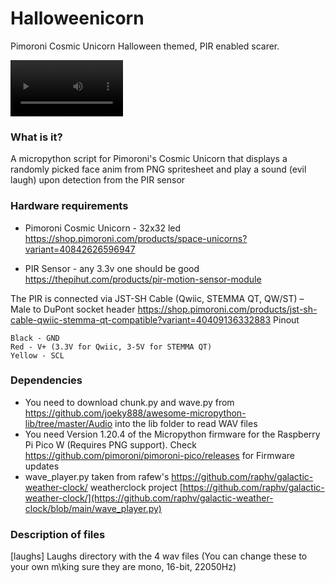 # Halloweenicorn
Pimoroni Cosmic Unicorn Halloween themed, PIR enabled scarer.

<video src='https://github.com/mrglennjones/Halloweenicorn/blob/main/video_demo2.mp4' width=180/></video>

### What is it?
A micropython script for Pimoroni's Cosmic Unicorn that displays a randomly picked face anim from PNG spritesheet and play a sound (evil laugh) upon detection from the PIR sensor 


### Hardware requirements

* Pimoroni Cosmic Unicorn - 32x32 led https://shop.pimoroni.com/products/space-unicorns?variant=40842626596947

* PIR Sensor - any 3.3v one should be good https://thepihut.com/products/pir-motion-sensor-module

The PIR is connected via JST-SH Cable (Qwiic, STEMMA QT, QW/ST) – Male to DuPont socket header https://shop.pimoroni.com/products/jst-sh-cable-qwiic-stemma-qt-compatible?variant=40409136332883
Pinout

    Black - GND
    Red - V+ (3.3V for Qwiic, 3-5V for STEMMA QT)
    Yellow - SCL


### Dependencies

* You need to download chunk.py and wave.py from https://github.com/joeky888/awesome-micropython-lib/tree/master/Audio into the lib folder to read WAV files
* You need Version 1.20.4 of the Micropython firmware for the Raspberry Pi Pico W (Requires PNG support). Check https://github.com/pimoroni/pimoroni-pico/releases for Firmware updates
* wave_player.py taken from rafew's https://github.com/raphv/galactic-weather-clock/ weatherclock project [https://github.com/raphv/galactic-weather-clock/](https://github.com/raphv/galactic-weather-clock/blob/main/wave_player.py)
### Description of files

[laughs] Laughs directory with the 4 wav files (You can change these to your own m\king sure they are mono, 16-bit, 22050Hz)
